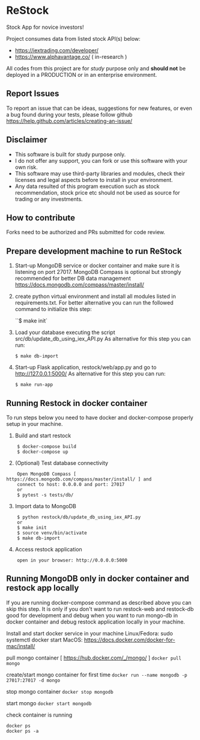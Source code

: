 # ReStock

Stock App for novice investors!

Project consumes data from listed stock API(s) below:

* https://iextrading.com/developer/
* https://www.alphavantage.co/ ( in-research )

All codes from this project are for *study* purpose only and **should not** be deployed in a PRODUCTION
or in an enterprise environment.

## Report Issues
To report an issue that can be ideas, suggestions for new features, or even a bug found during your tests, 
please follow github https://help.github.com/articles/creating-an-issue/ 

## Disclaimer
* This software is built for study purpose only.  
* I do not offer any support, you can fork or use this software with your own risk.
* This software may use third-party libraries and modules, check their licenses and legal aspects before to install in your environment.
* Any data resulted of this program execution such as stock recommendation, stock price etc should not be used as source for trading or any investments.

## How to contribute
Forks need to be authorized and PRs  submitted for code review.

## Prepare development machine to run ReStock

1. Start-up MongoDB service or docker container and make sure it is listening on port 27017. MongoDB Compass is optional
   but strongly recommended for better DB data management https://docs.mongodb.com/compass/master/install/

2. create python virtual environment and install all modules listed in requirements.txt. For better alternative
   you can run the followed command to initialize this step:

    ``$ make init`

3. Load your database executing the script src/db/update_db_using_iex_API.py
   As alternative for this step you can run:

    `$ make db-import`

4. Start-up Flask application, restock/web/app.py and go to http://127.0.0.1:5000/
   As alternative for this step you can run:

    `$ make run-app`

## Running Restock in docker container

To run steps below you need to have docker and docker-compose properly setup in your machine.


1. Build and start restock

```
    $ docker-compose build
    $ docker-compose up
```

2. (Optional) Test database connectivity

```
    Open MongoDB Compass [ https://docs.mongodb.com/compass/master/install/ ] and
    connect to host: 0.0.0.0 and port: 27017
    or
    $ pytest -s tests/db/
```

3. Import data to MongoDB

```
    $ python restock/db/update_db_using_iex_API.py
    or
    $ make init
    $ source venv/bin/activate
    $ make db-import
```

4. Access restock application

```
    open in your browser: http://0.0.0.0:5000
```

## Running MongoDB only in docker container and restock app locally

If you are running docker-compose command as described above you can skip this step.
It is only if you don't want to run restock-web and restock-db good for development and debug
when you want to run mongo-db in docker container and debug restock application locally in your
machine.

Install and start docker service in your machine
Linux/Fedora: sudo systemctl docker start
MacOS: https://docs.docker.com/docker-for-mac/install/

pull mongo container [ https://hub.docker.com/_/mongo/ ]
`docker pull mongo`

create/start mongo container for first time
`docker run --name mongodb -p 27017:27017 -d mongo`

stop mongo container
`docker stop mongodb`

start mongo
`docker start mongodb`

check container is running
```
docker ps
docker ps -a
```